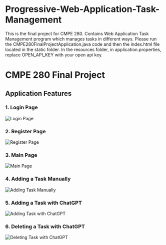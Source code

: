 # Progressive-Web-Application-Task-Management
This is the final project for CMPE 280. Contains Web Application Task Management program which manages tasks in different ways. 
Please run the CMPE280FinalProjectApplication.java code and then the index.html file located in the static folder. 
In the resources folder, in application.properties, replace OPEN_API_KEY with your open api key.  

# CMPE 280 Final Project

## Application Features

### 1. Login Page
![Login Page](screenshots/Login_page.png)

### 2. Register Page
![Register Page](screenshots/Register_page.png)

### 3. Main Page
![Main Page](screenshots/Main_page_to_add_task.png)

### 4. Adding a Task Manually
![Adding Task Manually](screenshots/Adding_task_manually.png)

### 5. Adding a Task with ChatGPT
![Adding Task with ChatGPT](screenshots/Adding_task_with_chatgpt.png)

### 6. Deleting a Task with ChatGPT
![Deleting Task with ChatGPT](screenshots/Deleting_task_with_chatgpt.png)
